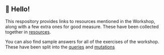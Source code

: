 ## :wave: Hello!

This respository provides links to resources mentioned in the Workshop, along with a few extra ones for good measure. These have been collected together in [resources](resources.md).

You can also find sample answers for all of the exercises of the workshop. These have been split into the [queries](queries.md) and [mutations](mutations.md)
